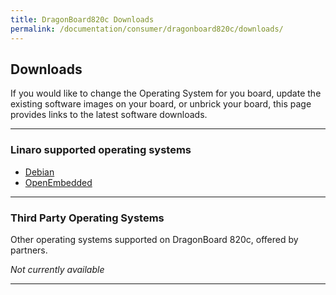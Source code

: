 ```yaml
---
title: DragonBoard820c Downloads
permalink: /documentation/consumer/dragonboard820c/downloads/
---
```

## Downloads

If you would like to change the Operating System for you board, update the existing software images on your board, or unbrick your board, this page provides links to the latest software downloads.

***

### Linaro supported operating systems

- [Debian](debian.md)
- [OpenEmbedded](open-embedded.md)

***

### Third Party Operating Systems

Other operating systems supported on DragonBoard 820c, offered by partners.

*Not currently available*

***
